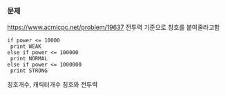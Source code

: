 ### 문제
https://www.acmicpc.net/problem/19637
전투력 기준으로 칭호를 붙여줄라고함
```
if power <= 10000
 print WEAK
else if power <= 100000
 print NORMAL
else if power <= 1000000
 print STRONG
```
칭호개수, 캐릭터개수
칭호와 전투력